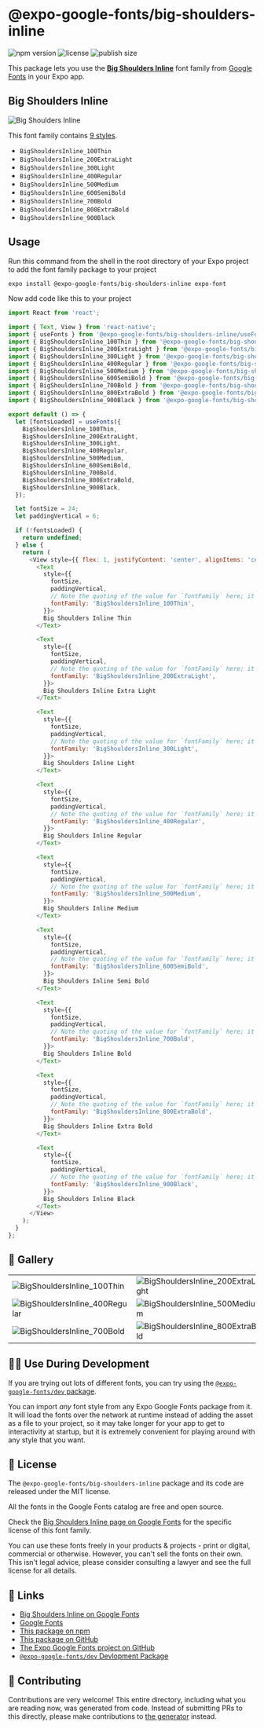 # @expo-google-fonts/big-shoulders-inline

![npm version](https://flat.badgen.net/npm/v/@expo-google-fonts/big-shoulders-inline)
![license](https://flat.badgen.net/github/license/expo/google-fonts)
![publish size](https://flat.badgen.net/packagephobia/install/@expo-google-fonts/big-shoulders-inline)

This package lets you use the [**Big Shoulders Inline**](https://fonts.google.com/specimen/Big+Shoulders+Inline) font family from [Google Fonts](https://fonts.google.com/) in your Expo app.

## Big Shoulders Inline

![Big Shoulders Inline](./font-family.png)

This font family contains [9 styles](#-gallery).

- `BigShouldersInline_100Thin`
- `BigShouldersInline_200ExtraLight`
- `BigShouldersInline_300Light`
- `BigShouldersInline_400Regular`
- `BigShouldersInline_500Medium`
- `BigShouldersInline_600SemiBold`
- `BigShouldersInline_700Bold`
- `BigShouldersInline_800ExtraBold`
- `BigShouldersInline_900Black`

## Usage

Run this command from the shell in the root directory of your Expo project to add the font family package to your project
```sh
expo install @expo-google-fonts/big-shoulders-inline expo-font
```

Now add code like this to your project
```js
import React from 'react';

import { Text, View } from 'react-native';
import { useFonts } from '@expo-google-fonts/big-shoulders-inline/useFonts';
import { BigShouldersInline_100Thin } from '@expo-google-fonts/big-shoulders-inline/100Thin';
import { BigShouldersInline_200ExtraLight } from '@expo-google-fonts/big-shoulders-inline/200ExtraLight';
import { BigShouldersInline_300Light } from '@expo-google-fonts/big-shoulders-inline/300Light';
import { BigShouldersInline_400Regular } from '@expo-google-fonts/big-shoulders-inline/400Regular';
import { BigShouldersInline_500Medium } from '@expo-google-fonts/big-shoulders-inline/500Medium';
import { BigShouldersInline_600SemiBold } from '@expo-google-fonts/big-shoulders-inline/600SemiBold';
import { BigShouldersInline_700Bold } from '@expo-google-fonts/big-shoulders-inline/700Bold';
import { BigShouldersInline_800ExtraBold } from '@expo-google-fonts/big-shoulders-inline/800ExtraBold';
import { BigShouldersInline_900Black } from '@expo-google-fonts/big-shoulders-inline/900Black';

export default () => {
  let [fontsLoaded] = useFonts({
    BigShouldersInline_100Thin,
    BigShouldersInline_200ExtraLight,
    BigShouldersInline_300Light,
    BigShouldersInline_400Regular,
    BigShouldersInline_500Medium,
    BigShouldersInline_600SemiBold,
    BigShouldersInline_700Bold,
    BigShouldersInline_800ExtraBold,
    BigShouldersInline_900Black,
  });

  let fontSize = 24;
  let paddingVertical = 6;

  if (!fontsLoaded) {
    return undefined;
  } else {
    return (
      <View style={{ flex: 1, justifyContent: 'center', alignItems: 'center' }}>
        <Text
          style={{
            fontSize,
            paddingVertical,
            // Note the quoting of the value for `fontFamily` here; it expects a string!
            fontFamily: 'BigShouldersInline_100Thin',
          }}>
          Big Shoulders Inline Thin
        </Text>

        <Text
          style={{
            fontSize,
            paddingVertical,
            // Note the quoting of the value for `fontFamily` here; it expects a string!
            fontFamily: 'BigShouldersInline_200ExtraLight',
          }}>
          Big Shoulders Inline Extra Light
        </Text>

        <Text
          style={{
            fontSize,
            paddingVertical,
            // Note the quoting of the value for `fontFamily` here; it expects a string!
            fontFamily: 'BigShouldersInline_300Light',
          }}>
          Big Shoulders Inline Light
        </Text>

        <Text
          style={{
            fontSize,
            paddingVertical,
            // Note the quoting of the value for `fontFamily` here; it expects a string!
            fontFamily: 'BigShouldersInline_400Regular',
          }}>
          Big Shoulders Inline Regular
        </Text>

        <Text
          style={{
            fontSize,
            paddingVertical,
            // Note the quoting of the value for `fontFamily` here; it expects a string!
            fontFamily: 'BigShouldersInline_500Medium',
          }}>
          Big Shoulders Inline Medium
        </Text>

        <Text
          style={{
            fontSize,
            paddingVertical,
            // Note the quoting of the value for `fontFamily` here; it expects a string!
            fontFamily: 'BigShouldersInline_600SemiBold',
          }}>
          Big Shoulders Inline Semi Bold
        </Text>

        <Text
          style={{
            fontSize,
            paddingVertical,
            // Note the quoting of the value for `fontFamily` here; it expects a string!
            fontFamily: 'BigShouldersInline_700Bold',
          }}>
          Big Shoulders Inline Bold
        </Text>

        <Text
          style={{
            fontSize,
            paddingVertical,
            // Note the quoting of the value for `fontFamily` here; it expects a string!
            fontFamily: 'BigShouldersInline_800ExtraBold',
          }}>
          Big Shoulders Inline Extra Bold
        </Text>

        <Text
          style={{
            fontSize,
            paddingVertical,
            // Note the quoting of the value for `fontFamily` here; it expects a string!
            fontFamily: 'BigShouldersInline_900Black',
          }}>
          Big Shoulders Inline Black
        </Text>
      </View>
    );
  }
};

```

## 🔡 Gallery


||||
|-|-|-|
|![BigShouldersInline_100Thin](.//100Thin/BigShouldersInline_100Thin.ttf.png)|![BigShouldersInline_200ExtraLight](.//200ExtraLight/BigShouldersInline_200ExtraLight.ttf.png)|![BigShouldersInline_300Light](.//300Light/BigShouldersInline_300Light.ttf.png)||
|![BigShouldersInline_400Regular](.//400Regular/BigShouldersInline_400Regular.ttf.png)|![BigShouldersInline_500Medium](.//500Medium/BigShouldersInline_500Medium.ttf.png)|![BigShouldersInline_600SemiBold](.//600SemiBold/BigShouldersInline_600SemiBold.ttf.png)||
|![BigShouldersInline_700Bold](.//700Bold/BigShouldersInline_700Bold.ttf.png)|![BigShouldersInline_800ExtraBold](.//800ExtraBold/BigShouldersInline_800ExtraBold.ttf.png)|![BigShouldersInline_900Black](.//900Black/BigShouldersInline_900Black.ttf.png)||


## 👩‍💻 Use During Development

If you are trying out lots of different fonts, you can try using the [`@expo-google-fonts/dev` package](https://github.com/freeboub/google-fonts/tree/master/font-packages/dev#readme).

You can import *any* font style from any Expo Google Fonts package from it. It will load the fonts
over the network at runtime instead of adding the asset as a file to your project, so it may take longer
for your app to get to interactivity at startup, but it is extremely convenient
for playing around with any style that you want.

## 📖 License

The `@expo-google-fonts/big-shoulders-inline` package and its code are released under the MIT license.

All the fonts in the Google Fonts catalog are free and open source.

Check the [Big Shoulders Inline page on Google Fonts](https://fonts.google.com/specimen/Big+Shoulders+Inline) for the specific license of this font family.

You can use these fonts freely in your products & projects - print or digital, commercial or otherwise. However, you can't sell the fonts on their own. This isn't legal advice, please consider consulting a lawyer and see the full license for all details.

## 🔗 Links

- [Big Shoulders Inline on Google Fonts](https://fonts.google.com/specimen/Big+Shoulders+Inline)
- [Google Fonts](https://fonts.google.com/)
- [This package on npm](https://www.npmjs.com/package/@expo-google-fonts/big-shoulders-inline)
- [This package on GitHub](https://github.com/freeboub/google-fonts/tree/master/font-packages/big-shoulders-inline)
- [The Expo Google Fonts project on GitHub](https://github.com/freeboub/google-fonts)
- [`@expo-google-fonts/dev` Devlopment Package](https://github.com/freeboub/google-fonts/tree/master/font-packages/dev)

## 🤝 Contributing

Contributions are very welcome! This entire directory, including what you are reading now, was generated from code. Instead of submitting PRs to this directly, please make contributions to [the generator](https://github.com/freeboub/google-fonts/tree/master/packages/generator) instead.
